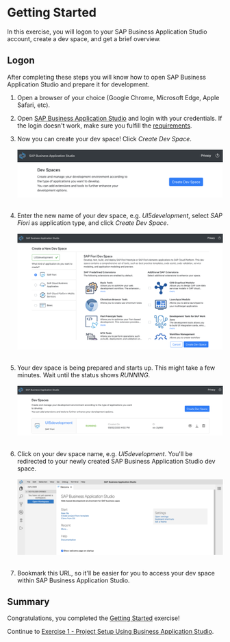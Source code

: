 # Getting Started

In this exercise, you will logon to your SAP Business Application Studio account, create a dev space, and get a brief overview.

## Logon

After completing these steps you will know how to open SAP Business Application Studio and prepare it for development.

1. Open a browser of your choice (Google Chrome, Microsoft Edge, Apple Safari, etc).

2. Open [SAP Business Application Studio](https://triallink.eu10.trial.applicationstudio.cloud.sap/) and login with your credentials. If the login doesn't work, make sure you fulfill the [requirements](../../README.md#requirements).

3. Now you can create your dev space! Click *Create Dev Space*.
<br><br>![](images/00_01_0010.png)<br><br>

4. Enter the new name of your dev space, e.g. *UI5development*, select *SAP Fiori* as application type, and click *Create Dev Space*.
<br><br>![](images/00_01_0020.png)<br><br>

5. Your dev space is being prepared and starts up. This might take a few minutes. Wait until the status shows *RUNNING*.
<br><br>![](images/00_01_0030.png)<br><br>

6. Click on your dev space name, e.g. *UI5development*. You'll be redirected to your newly created SAP Business Application Studio dev space.
<br><br>![](images/00_01_0040.png)<br><br>

7. Bookmark this URL, so it'll be easier for you to access your dev space within SAP Business Application Studio.

## Summary

Congratulations, you completed the [Getting Started](#getting-started) exercise!

Continue to [Exercise 1 - Project Setup Using Business Application Studio](../ex1/README.md).
